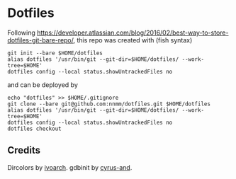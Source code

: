 # Dotfiles


Following https://developer.atlassian.com/blog/2016/02/best-way-to-store-dotfiles-git-bare-repo/, this repo was created with (fish syntax)

```
git init --bare $HOME/dotfiles
alias dotfiles '/usr/bin/git --git-dir=$HOME/dotfiles/ --work-tree=$HOME'
dotfiles config --local status.showUntrackedFiles no
```

and can be deployed by 

```
echo "dotfiles" >> $HOME/.gitignore
git clone --bare git@github.com:nnmm/dotfiles.git $HOME/dotfiles
alias dotfiles '/usr/bin/git --git-dir=$HOME/dotfiles/ --work-tree=$HOME'
dotfiles config --local status.showUntrackedFiles no
dotfiles checkout
```

## Credits
Dircolors by [ivoarch](https://github.com/ivoarch/dircolors-zenburn).
gdbinit by [cyrus-and](https://github.com/cyrus-and/gdb-dashboard).